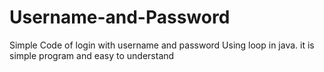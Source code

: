 # Username-and-Password
Simple Code of login with username and password
Using loop in java. 
it is simple program and easy to understand
